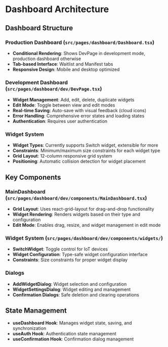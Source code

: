 # Dashboard Architecture

## Dashboard Structure

### Production Dashboard (`src/pages/dashboard/Dashboard.tsx`)
- **Conditional Rendering**: Shows DevPage in development mode, production dashboard otherwise
- **Tab-based Interface**: Waitlist and Manifest tabs
- **Responsive Design**: Mobile and desktop optimized

### Development Dashboard (`src/pages/dashboard/dev/DevPage.tsx`)
- **Widget Management**: Add, edit, delete, duplicate widgets
- **Edit Mode**: Toggle between view and edit modes
- **Real-time Saving**: Auto-save with visual feedback (cloud icons)
- **Error Handling**: Comprehensive error states and loading states
- **Authentication**: Requires user authentication

### Widget System
- **Widget Types**: Currently supports Switch widget, extensible for more
- **Constraints**: Minimum/maximum size constraints for each widget type
- **Grid Layout**: 12-column responsive grid system
- **Positioning**: Automatic collision detection for widget placement

## Key Components

### MainDashboard (`src/pages/dashboard/dev/components/MainDashboard.tsx`)
- **Grid Layout**: Uses react-grid-layout for drag-and-drop functionality
- **Widget Rendering**: Renders widgets based on their type and configuration
- **Edit Mode**: Enables drag, resize, and widget management in edit mode

### Widget System (`src/pages/dashboard/dev/components/widgets/`)
- **SwitchWidget**: Toggle control for IoT devices
- **Widget Configuration**: Type-safe widget configuration interface
- **Constraints**: Size constraints for proper widget display

### Dialogs
- **AddWidgetDialog**: Widget selection and configuration
- **WidgetSettingsDialog**: Widget editing and management
- **Confirmation Dialogs**: Safe deletion and clearing operations

## State Management
- **useDashboard Hook**: Manages widget state, saving, and synchronization
- **useAuth Hook**: Authentication state management
- **useConfirmation Hook**: Confirmation dialog management